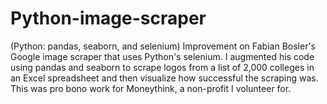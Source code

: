 # Python-image-scraper
(Python: pandas, seaborn, and selenium) Improvement on Fabian Bosler's Google image scraper that uses Python's selenium. I augmented his code using pandas and seaborn to scrape logos from a list of 2,000 colleges in an Excel spreadsheet and then visualize how successful the scraping was. This was pro bono work for Moneythink, a non-profit I volunteer for.

